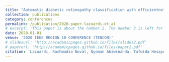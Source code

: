 ```yaml
---
title: "Automatic diabetic retinopathy classification with efficientnet"
collection: publications
category: conferences
permalink: /publication/2020-paper-lazuardi-et-al
# excerpt: 'This paper is about the number 2. The number 3 is left for future work.'
date: 2020-01-01
venue: '2020 IEEE REGION 10 CONFERENCE (TENCON)'
# slidesurl: 'http://academicpages.github.io/files/slides2.pdf'
# paperurl: 'http://academicpages.github.io/files/paper2.pdf'
citation: 'Lazuardi, Rachmadio Noval, Nyoman Abiwinanda, Tafwida Hesaputra Suryawan, <u><b>Muhammad Hanif</b></u>, and Astri Handayani. (2020). "<b>Automatic diabetic retinopathy classification with efficientnet.</b>" In <i>2020 IEEE REGION 10 CONFERENCE (TENCON)</i>, pp. 756-760. IEEE.'
---
```


<!-- The contents above will be part of a list of publications, if the user clicks the link for the publication than the contents of section will be rendered as a full page, allowing you to provide more information about the paper for the reader. When publications are displayed as a single page, the contents of the above "citation" field will automatically be included below this section in a smaller font. -->